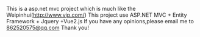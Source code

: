 This is a asp.net mvc project which is much like the Weipinhui(http://www.vip.com/)
This project use ASP.NET MVC + Entity Framework + Jquery +Vue2.js
If you have any opinions,please email me to 862520575@qq.com
Thank you!
